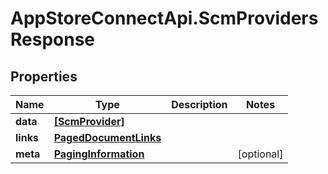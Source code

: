 # AppStoreConnectApi.ScmProvidersResponse

## Properties

Name | Type | Description | Notes
------------ | ------------- | ------------- | -------------
**data** | [**[ScmProvider]**](ScmProvider.md) |  | 
**links** | [**PagedDocumentLinks**](PagedDocumentLinks.md) |  | 
**meta** | [**PagingInformation**](PagingInformation.md) |  | [optional] 


